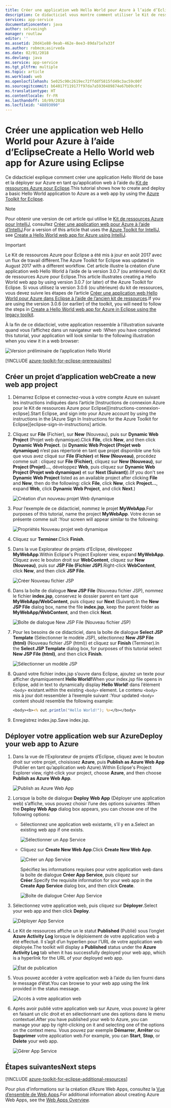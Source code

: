```yaml
---
title: Créer une application web Hello World pour Azure à l’aide d’Eclipse
description: Ce didacticiel vous montre comment utiliser le Kit de ressources Azure pour Eclipse pour créer une application Web Hello World pour Azure.
services: app-service
documentationcenter: java
author: selvasingh
manager: routlaw
editor: ''
ms.assetid: 20d41e88-9eab-462e-8ee3-89da71e7a33f
ms.author: robmcm;asirveda
ms.date: 02/01/2018
ms.devlang: java
ms.service: app-service
ms.tgt_pltfrm: multiple
ms.topic: article
ms.workload: web
ms.openlocfilehash: 5e025c90c2619ec72ffddf5815fd49c3ac59c00f
ms.sourcegitcommit: b64017f119177f97da7a5930489874e67b09c0fc
ms.translationtype: HT
ms.contentlocale: fr-FR
ms.lasthandoff: 10/09/2018
ms.locfileid: "48893090"
---
```

# <a name="create-a-hello-world-web-app-for-azure-using-eclipse"></a><span data-ttu-id="a1443-103">Créer une application web Hello World pour Azure à l’aide d’Eclipse</span><span class="sxs-lookup"><span data-stu-id="a1443-103">Create a Hello World web app for Azure using Eclipse</span></span>

<span data-ttu-id="a1443-104">Ce didacticiel explique comment créer une application Hello World de base et la déployer sur Azure en tant qu’application web à l’aide du [Kit de ressources Azure pour Eclipse].</span><span class="sxs-lookup"><span data-stu-id="a1443-104">This tutorial shows how to create and deploy a basic Hello World application to Azure as a web app by using the [Azure Toolkit for Eclipse].</span></span>

> [!NOTE]
>
> <span data-ttu-id="a1443-105">Pour obtenir une version de cet article qui utilise le [Kit de ressources Azure pour IntelliJ], consultez [Créer une application web pour Azure à l’aide d’IntelliJ][intellij-hello-world].</span><span class="sxs-lookup"><span data-stu-id="a1443-105">For a version of this article that uses the [Azure Toolkit for IntelliJ], see [Create a Hello World web app for Azure using IntelliJ][intellij-hello-world].</span></span>
>

> [!IMPORTANT]
> 
> <span data-ttu-id="a1443-106">Le Kit de ressources Azure pour Eclipse a été mis à jour en août 2017 avec un flux de travail différent.</span><span class="sxs-lookup"><span data-stu-id="a1443-106">The Azure Toolkit for Eclipse was updated in August 2017 with a different workflow.</span></span> <span data-ttu-id="a1443-107">Cet article illustre la création d’une application web Hello World à l’aide de la version 3.0.7 (ou antérieure) du Kit de ressources Azure pour Eclipse.</span><span class="sxs-lookup"><span data-stu-id="a1443-107">This article illustrates creating a Hello World web app by using version 3.0.7 (or later) of the Azure Toolkit for Eclipse.</span></span> <span data-ttu-id="a1443-108">Si vous utilisez la version 3.0.6 (ou ultérieure) du kit de ressources, vous devez suivre les étapes de l’article [Créer une application web Hello World pour Azure dans Eclipse à l’aide de l’ancien kit de ressources][Legacy Version].</span><span class="sxs-lookup"><span data-stu-id="a1443-108">If you are using the version 3.0.6 (or earlier) of the toolkit, you will need to follow the steps in [Create a Hello World web app for Azure in Eclipse using the legacy toolkit][Legacy Version].</span></span>
> 

<span data-ttu-id="a1443-109">À la fin de ce didacticiel, votre application ressemble à l’illustration suivante quand vous l’affichez dans un navigateur web :</span><span class="sxs-lookup"><span data-stu-id="a1443-109">When you have completed this tutorial, your application will look similar to the following illustration when you view it in a web browser:</span></span>

![Version préliminaire de l’application Hello World][browse-web-app]

[!INCLUDE [azure-toolkit-for-eclipse-prerequisites](../includes/azure-toolkit-for-eclipse-prerequisites.md)]

## <a name="create-a-new-web-app-project"></a><span data-ttu-id="a1443-111">Créer un projet d’application web</span><span class="sxs-lookup"><span data-stu-id="a1443-111">Create a new web app project</span></span>

1. <span data-ttu-id="a1443-112">Démarrez Eclipse et connectez-vous à votre compte Azure en suivant les instructions indiquées dans l’article [Instructions de connexion Azure pour le Kit de ressources Azure pour Eclipse][instructions-connexion-eclipse].</span><span class="sxs-lookup"><span data-stu-id="a1443-112">Start Eclipse, and sign into your Azure account by using the instructions in the [Azure Sign In Instructions for the Azure Toolkit for Eclipse][eclipse-sign-in-instructions] article.</span></span>

1. <span data-ttu-id="a1443-113">Cliquez sur **File** (Fichier), sur **New** (Nouveau), puis sur **Dynamic Web Project** (Projet web dynamique).</span><span class="sxs-lookup"><span data-stu-id="a1443-113">Click **File**, click **New**, and then click **Dynamic Web Project**.</span></span> <span data-ttu-id="a1443-114">(si **Dynamic Web Project (Projet web dynamique)** n’est pas répertorié en tant que projet disponible une fois que vous avez cliqué sur **File (Fichier)** et **New (Nouveau)**, procédez comme suit : cliquez sur **File (Fichier)**, cliquez sur **New (Nouveau)**, sur **Project (Projet)...**, développez **Web**, puis cliquez sur **Dynamic Web Project (Projet web dynamique)** et sur **Next (Suivant)**).</span><span class="sxs-lookup"><span data-stu-id="a1443-114">(If you don't see **Dynamic Web Project** listed as an available project after clicking **File** and **New**, then do the following: click **File**, click **New**, click **Project...**, expand **Web**, click **Dynamic Web Project**, and click **Next**.)</span></span>

   ![Création d’un nouveau projet Web dynamique][file-new-dynamic-web-project]

2. <span data-ttu-id="a1443-116">Pour l’exemple de ce didacticiel, nommez le projet **MyWebApp**.</span><span class="sxs-lookup"><span data-stu-id="a1443-116">For purposes of this tutorial, name the project **MyWebApp**.</span></span> <span data-ttu-id="a1443-117">Votre écran se présente comme suit :</span><span class="sxs-lookup"><span data-stu-id="a1443-117">Your screen will appear similar to the following:</span></span>
   
   ![Propriétés Nouveau projet web dynamique][dynamic-web-project-properties]

3. <span data-ttu-id="a1443-119">Cliquez sur **Terminer**.</span><span class="sxs-lookup"><span data-stu-id="a1443-119">Click **Finish**.</span></span>

4. <span data-ttu-id="a1443-120">Dans la vue Explorateur de projets d’Eclipse, développez **MyWebApp**.</span><span class="sxs-lookup"><span data-stu-id="a1443-120">Within Eclipse's Project Explorer view, expand **MyWebApp**.</span></span> <span data-ttu-id="a1443-121">Cliquez avec le bouton droit sur **WebContent**, cliquez sur **New (Nouveau)**, puis sur **JSP File (Fichier JSP)**.</span><span class="sxs-lookup"><span data-stu-id="a1443-121">Right-click **WebContent**, click **New**, and then click **JSP File**.</span></span>

   ![Créer Nouveau fichier JSP][create-new-jsp-file]

5. <span data-ttu-id="a1443-123">Dans la boîte de dialogue **New JSP File** (Nouveau fichier JSP), nommez le fichier **index.jsp**, conservez le dossier parent en tant que **MyWebApp/WebContent**, puis cliquez sur **Next** (Suivant).</span><span class="sxs-lookup"><span data-stu-id="a1443-123">In the **New JSP File** dialog box, name the file **index.jsp**, keep the parent folder as **MyWebApp/WebContent**, and then click **Next**.</span></span>

   ![Boîte de dialogue New JSP File (Nouveau fichier JSP)][new-jsp-file-dialog]

6. <span data-ttu-id="a1443-125">Pour les besoins de ce didacticiel, dans la boîte de dialogue **Select JSP Template** (Sélectionner le modèle JSP), sélectionnez **New JSP File (html)** (Nouveau fichier JSP (html)) et cliquez sur **Finish** (Terminer).</span><span class="sxs-lookup"><span data-stu-id="a1443-125">In the **Select JSP Template** dialog box, for purposes of this tutorial select **New JSP File (html)**, and then click **Finish**.</span></span>

   ![Sélectionner un modèle JSP][select-jsp-template]

7. <span data-ttu-id="a1443-127">Quand votre fichier index.jsp s’ouvre dans Eclipse, ajoutez un texte pour afficher dynamiquement **Hello World!**</span><span class="sxs-lookup"><span data-stu-id="a1443-127">When your index.jsp file opens in Eclipse, add in text to dynamically display **Hello World!**</span></span> <span data-ttu-id="a1443-128">dans l’élément `<body>` existant.</span><span class="sxs-lookup"><span data-stu-id="a1443-128">within the existing `<body>` element.</span></span> <span data-ttu-id="a1443-129">Le contenu `<body>` mis à jour doit ressembler à l’exemple suivant :</span><span class="sxs-lookup"><span data-stu-id="a1443-129">Your updated `<body>` content should resemble the following example:</span></span>
   
   ```jsp
   <body><b><% out.println("Hello World!"); %></b></body>
   ```

8. <span data-ttu-id="a1443-130">Enregistrez index.jsp.</span><span class="sxs-lookup"><span data-stu-id="a1443-130">Save index.jsp.</span></span>

## <a name="deploy-your-web-app-to-azure"></a><span data-ttu-id="a1443-131">Déployer votre application web sur Azure</span><span class="sxs-lookup"><span data-stu-id="a1443-131">Deploy your web app to Azure</span></span>

1. <span data-ttu-id="a1443-132">Dans la vue de l’Explorateur de projets d’Eclipse, cliquez avec le bouton droit sur votre projet, choisissez **Azure**, puis **Publish as Azure Web App** (Publier en tant qu’application web Azure).</span><span class="sxs-lookup"><span data-stu-id="a1443-132">Within Eclipse's Project Explorer view, right-click your project, choose **Azure**, and then choose **Publish as Azure Web App**.</span></span>
   
   ![Publish as Azure Web App][publish-as-azure-web-app]

1. <span data-ttu-id="a1443-134">Lorsque la boîte de dialogue **Deploy Web App** (Déployer une application web) s’affiche, vous pouvez choisir l’une des options suivantes :</span><span class="sxs-lookup"><span data-stu-id="a1443-134">When the **Deploy Web App** dialog box appears, you can choose one of the following options:</span></span>

   * <span data-ttu-id="a1443-135">Sélectionnez une application web existante, s’il y en a.</span><span class="sxs-lookup"><span data-stu-id="a1443-135">Select an existing web app if one exists.</span></span>

      ![Sélectionner un App Service][select-app-service]

   * <span data-ttu-id="a1443-137">Cliquez sur **Create New Web App**.</span><span class="sxs-lookup"><span data-stu-id="a1443-137">Click **Create New Web App**.</span></span>

      ![Créer un App Service][create-app-service]

      <span data-ttu-id="a1443-139">Spécifiez les informations requises pour votre application web dans la boîte de dialogue **Créer App Service**, puis cliquez sur **Créer**.</span><span class="sxs-lookup"><span data-stu-id="a1443-139">Specify the requisite information for your web app in the **Create App Service** dialog box, and then click **Create**.</span></span>

      ![Boîte de dialogue Créer App Service][create-app-service-dialog]

1. <span data-ttu-id="a1443-141">Sélectionnez votre application web, puis cliquez sur **Déployer**.</span><span class="sxs-lookup"><span data-stu-id="a1443-141">Select your web app and then click **Deploy**.</span></span>

   ![Déployer App Service][deploy-app-service]

1. <span data-ttu-id="a1443-143">Le Kit de ressources affiche un le statut **Published** (Publié) sous l’onglet **Azure Activity Log** lorsque le déploiement de votre application web a été effectué. Il s’agit d’un hyperlien pour l’URL de votre application web déployée.</span><span class="sxs-lookup"><span data-stu-id="a1443-143">The toolkit will display a **Published** status under the **Azure Activity Log** tab when it has successfully deployed your web app, which is a hyperlink for the URL of your deployed web app.</span></span>

   ![État de publication][publish-status]

1. <span data-ttu-id="a1443-145">Vous pouvez accéder à votre application web à l’aide du lien fourni dans le message d’état.</span><span class="sxs-lookup"><span data-stu-id="a1443-145">You can browse to your web app using the link provided in the status message.</span></span>

   ![Accès à votre application web][browse-web-app]

1. <span data-ttu-id="a1443-147">Après avoir publié votre application web sur Azure, vous pouvez la gérer en faisant un clic droit et en sélectionnant une des options dans le menu contextuel.</span><span class="sxs-lookup"><span data-stu-id="a1443-147">After you have published your web to Azure, you can manage your app by right-clicking on it and selecting one of the options on the context menu.</span></span> <span data-ttu-id="a1443-148">Vous pouvez par exemple **Démarrer**, **Arrêter** ou **Supprimer** votre application web.</span><span class="sxs-lookup"><span data-stu-id="a1443-148">For example, you can **Start**, **Stop**, or **Delete** your web app.</span></span>

   ![Gérer App Service][manage-app-service]

## <a name="next-steps"></a><span data-ttu-id="a1443-150">Étapes suivantes</span><span class="sxs-lookup"><span data-stu-id="a1443-150">Next steps</span></span>

[!INCLUDE [azure-toolkit-for-eclipse-additional-resources](../includes/azure-toolkit-for-eclipse-additional-resources.md)]

<span data-ttu-id="a1443-151">Pour plus d’informations sur la création d’Azure Web Apps, consultez la [Vue d’ensemble de Web Apps].</span><span class="sxs-lookup"><span data-stu-id="a1443-151">For additional information about creating Azure Web Apps, see the [Web Apps Overview].</span></span>

<!-- URL List -->

[Kit de ressources Azure pour Eclipse]: azure-toolkit-for-eclipse.md
[Azure Toolkit for Eclipse]: azure-toolkit-for-eclipse.md
[Kit de ressources Azure pour IntelliJ]: ../intellij/azure-toolkit-for-intellij.md
[Azure Toolkit for IntelliJ]: ../intellij/azure-toolkit-for-intellij.md
[intellij-hello-world]: ../intellij/azure-toolkit-for-intellij-create-hello-world-web-app.md
[Vue d’ensemble de Web Apps]: /azure/app-service/app-service-web-overview
[Web Apps Overview]: /azure/app-service/app-service-web-overview
[Apache Tomcat]: http://tomcat.apache.org/
[Jetty]: http://www.eclipse.org/jetty/
[Legacy Version]: azure-toolkit-for-eclipse-create-hello-world-web-app-legacy-version.md

<!-- IMG List -->

[browse-web-app]: ./media/azure-toolkit-for-eclipse-create-hello-world-web-app/browse-web-app.png
[file-new-dynamic-web-project]: ./media/azure-toolkit-for-eclipse-create-hello-world-web-app/file-new-dynamic-web-project.png
[dynamic-web-project-properties]: ./media/azure-toolkit-for-eclipse-create-hello-world-web-app/dynamic-web-project-properties.png
[create-new-jsp-file]: ./media/azure-toolkit-for-eclipse-create-hello-world-web-app/create-new-jsp-file.png
[new-jsp-file-dialog]: ./media/azure-toolkit-for-eclipse-create-hello-world-web-app/new-jsp-file-dialog.png
[select-jsp-template]: ./media/azure-toolkit-for-eclipse-create-hello-world-web-app/select-jsp-template.png
[publish-as-azure-web-app]: ./media/azure-toolkit-for-eclipse-create-hello-world-web-app/publish-as-azure-web-app.png
[deploy-web-app-dialog]: ./media/azure-toolkit-for-eclipse-create-hello-world-web-app/deploy-web-app-dialog.png
[select-app-service]: ./media/azure-toolkit-for-eclipse-create-hello-world-web-app/select-app-service.png
[create-app-service-dialog]: ./media/azure-toolkit-for-eclipse-create-hello-world-web-app/create-app-service-dialog.png
[publish-status]: ./media/azure-toolkit-for-eclipse-create-hello-world-web-app/publish-status.png
[create-app-service]: ./media/azure-toolkit-for-eclipse-create-hello-world-web-app/create-app-service.png
[deploy-app-service]: ./media/azure-toolkit-for-eclipse-create-hello-world-web-app/deploy-app-service.png
[manage-app-service]: ./media/azure-toolkit-for-eclipse-create-hello-world-web-app/manage-app-service.png
